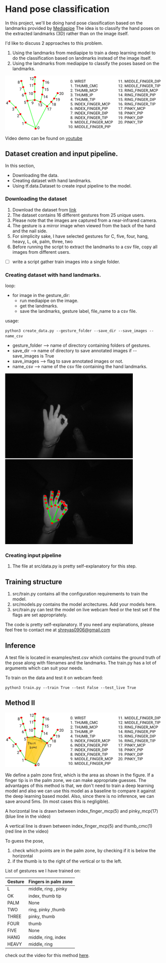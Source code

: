 # Hand pose classification

In this project, we'll be doing hand pose classification based on the landmarks provided by [Mediapipe](https://google.github.io/mediapipe/solutions/hands#python-solution-api)
The idea is to classify the hand poses on the extracted landmarks (3D) rather than on the image itself.

I'd like to discuss 2 approaches to this problem. 
1. Using the landmarks from mediapipe to train a deep learning model to do the classification based on landmarks instead of the image itself.
2. Using the landmarks from mediapipe to classify the poses based on the landmarks. 


![](hand_landmarks.png)

Video demo can be found on [youtube](https://youtu.be/3V5tQBCl8wQ)
## Dataset creation and input pipeline.

In this section,
- Downloading the data. 
- Creating dataset with hand landmarks.
- Using tf.data.Dataset to create input pipeline to the model.

### Downloading the dataset

1. Download the dataset from [link](https://www.gti.ssr.upm.es/data/MultiModalHandGesture_dataset)
2. The dataset contains 16 different gestures from 25 unique users.
3. Please note that the images are captured from a near-infrared camera.
4. The gesture is a mirror image when viewed from the back of the hand and the nail side.
5. For simplicity sake, I have selected gestures for C, five, four, hang, heavy, L, ok, palm, three, two 
6. Before running the script to extract the landmarks to a csv file, copy all images from different users.
- [ ] write a script gather train images into a single folder.

### Creating dataset with hand landmarks.

loop:
   - for image in the gesture_dir:
      - run mediapipe on the image.
      - get the landmarks.
      - save the landmarks, gesture label, file_name to a csv file.
     
usage:
   
`python3 create_data.py --gesture_folder --save_dir --save_images --name_csv`

- gesture_folder --> name of directory containing folders of gestures.
- save_dir --> name of directory to save annotated images if --save_images is True
- save_images --> flag to save annotated images or not.
- name_csv --> name of the csv file containing the hand landmarks.


![](examples/frame_17653_l.png) ![](examples/frame_17653_l_annotated.png)

### Creating input pipeline

1. The file at src/data.py is pretty self-explanatory for this step. 

## Training structure

1. src/train.py contains all the configuration requirements to train the model.
2. src/models.py contains the model arcitectures. Add your models here.
3. src/train.py can test the model on live webcam feed or the test set if the flags are set appropriately.

The code is pretty self-explanatory. If you need any explanations, please feel free to contact me at shreyas0906@gmail.com

## Inference

A test file is located in examples/test.csv which contains the ground truth of the pose along with filenames and the landmarks. 
The train.py has a lot of arguments which can suit your needs. 

To train on the data and test it on webcam feed:

`python3 train.py --train True --test False --test_live True`


## Method II

![](IMG-0075.jpg)

We define a palm zone first, which is the area as shown in the figure.
If a finger tip is in the palm zone, we can make appropriate guesses. 
The advantages of this method is that, we don't need to train a deep learning model and also we can use this model as a baseline to compare it against the deep learning based model. 
Also, since there is no inference, we can save around 5ms. (In most cases this is negligible).

A horizontal line is drawn between index_finger_mcp(5) and pinky_mcp(17) (blue line in the video)

A vertical line is drawn between index_finger_mcp(5) and thumb_cmc(1) (red line in the video)

To guess the pose, 
1. check which points are in the palm zone, by checking if it is below the horizontal
2. if the thumb is to the right of the vertical or to the left.

List of gestures we I have trained on:

| **Gesture** | **Fingers in palm zone** |
| ------- | -------------------- |
| L       | middle, ring , pinky |
| OK      | index, thumb tip |
| PALM    | None |
| TWO     | ring, pinky ,thumb |
| THREE   | pinky, thumb |
| FOUR    | thumb |
| FIVE    | None |
| HANG    | middle, ring, index | 
| HEAVY   | middle, ring | 


check out the video for this method [here]().

